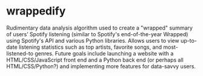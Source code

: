 # wrappedify

Rudimentary data analysis algorithm used to create a "wrapped" summary of users’ Spotify listening (similar to Spotify's end-of-the-year Wrapped) using Spotify's API and various Python libraries. Allows users to view up-to-date listening statistics such as top artists, favorite songs, and most-listened-to genres. Future goals include launching a website with a HTML/CSS/JavaScript front end and a Python back end (or perhaps all HTML/CSS/Python?) and implementing more features for data-savvy users.

